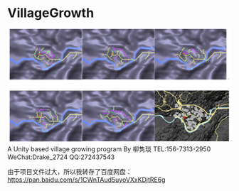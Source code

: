 # VillageGrowth
![image](https://github.com/272437543/VillageGrowth/blob/master/%E6%9D%91%E8%90%BD%E7%9A%84%E5%90%84%E4%B8%AA%E5%BD%A2%E5%BC%8F.png)
A Unity based village growing program By 柳隽琰
TEL:156-7313-2950
WeChat:Drake_2724
QQ:272437543

由于项目文件过大，所以我转存了百度网盘：https://pan.baidu.com/s/1CWnTAud5uyoVXxKDjtRE6g
